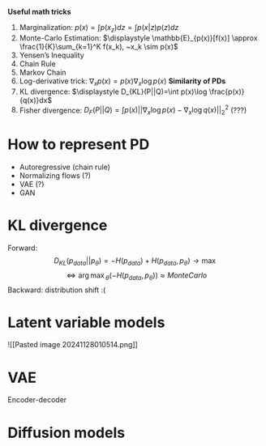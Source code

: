 **Useful math tricks**
1. Marginalization: $\displaystyle p(x) = \int p(x_z)dz = \int p(x | z)p(z) dz$ 
2. Monte-Carlo Estimation: $\displaystyle \mathbb{E}_{p(x)}[f(x)] \approx \frac{1}{K}\sum_{k=1}^K f(x_k), ~x_k \sim p(x)$
3. Yensen’s Inequality
4. Chain Rule 
5. Markov Chain
6. Log-derivative trick: $\nabla_x p(x) = p(x)\nabla_x \log p(x)$
**Similarity of PDs**
1. KL divergence: $\displaystyle D_{KL}(P||Q)=\int p(x)\log \frac{p(x)}{q(x)}dx$
2. Fisher divergence: $\displaystyle D_{F}(P||Q)=\int p(x) ||\nabla_x\log p(x) - \nabla_x \log q(x)||_2^2$ (???)
# How to represent PD
- Autoregressive (chain rule)
- Normalizing flows (?)
- VAE (?)
- GAN

# KL divergence
Forward:
$$D_{KL} (p_{data}||p_{\theta}) = -H(p_{data}) + H(p_{data}, p_\theta) \to \max$$
$$\Leftrightarrow {\arg \max}_\theta (-H(p_{data}, p_\theta)) \approx Monte Carlo$$
Backward: distribution shift :(
# Latent variable models
![[Pasted image 20241128010514.png]]

# VAE
Encoder-decoder

# Diffusion models

